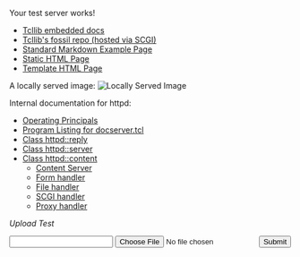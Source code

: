 Your test server works!

* [Tcllib embedded docs](/tcllib/index.html)
* [Tcllib's fossil repo (hosted via SCGI)](/fossil)
* [Standard Markdown Example Page](example.md)
* [Static HTML Page](html_static_page.html)
* [Template HTML Page](header.tml)

A locally served image:
![Locally Served Image](/tcllib/image/arch_core_container.png "Core Container")

Internal documentation for httpd:

* [Operating Principals](operations.md)
* [Program Listing for docserver.tcl](docserver.tcl)
* [Class httpd::reply](reply.md)
* [Class httpd::server](server.md)
* [Class httpd::content](content.md)
    * [Content Server](content.server.md)
    * [Form handler](content.form.md)
    * [File handler](content.file.md)
    * [SCGI handler](content.scgi.md)
    * [Proxy handler](content.proxy.md)

_Upload Test_

<form action=/upload method="POST" enctype="multipart/form-data">
<input name=path />
<input type="file" name=filename />
<input type=submit />
</form>
